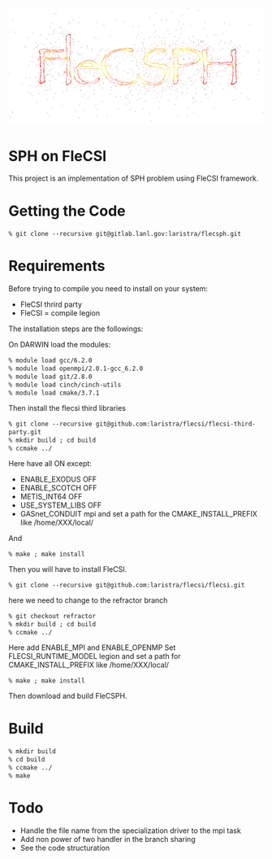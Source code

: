![logo](doc/flecsph_logo_bg.png)

# SPH on FleCSI 

This project is an implementation of SPH problem using FleCSI framework.

# Getting the Code 

    % git clone --recursive git@gitlab.lanl.gov:laristra/flecsph.git

# Requirements

Before trying to compile you need to install on your system: 

- FleCSI thrird party
- FleCSI = compile legion

The installation steps are the followings: 

On DARWIN load the modules: 

    % module load gcc/6.2.0
    % module load openmpi/2.0.1-gcc_6.2.0
    % module load git/2.8.0
    % module load cinch/cinch-utils
    % module load cmake/3.7.1

Then install the flecsi third libraries

    % git clone --recursive git@github.com:laristra/flecsi/flecsi-third-party.git
    % mkdir build ; cd build
    % ccmake ../

Here have all ON except: 
- ENABLE_EXODUS OFF 
- ENABLE_SCOTCH OFF
- METIS_INT64 OFF
- USE_SYSTEM_LIBS OFF
- GASnet_CONDUIT mpi
and set a path for the CMAKE_INSTALL_PREFIX like /home/XXX/local/

And

    % make ; make install 

Then you will have to install FleCSI. 

    % git clone --recursive git@github.com:laristra/flecsi/flecsi.git

here we need to change to the refractor branch 

    % git checkout refractor 
    % mkdir build ; cd build 
    % ccmake ../

Here add ENABLE_MPI and ENABLE_OPENMP 
Set FLECSI_RUNTIME_MODEL legion
and set a path for CMAKE_INSTALL_PREFIX like /home/XXX/local/

    % make ; make install 

Then download and build FleCSPH.


# Build 

    % mkdir build
    % cd build 
    % ccmake ../ 
    % make 


# Todo 
- Handle the file name from the specialization driver to the mpi task 
- Add non power of two handler in the branch sharing
- See the code structuration 

